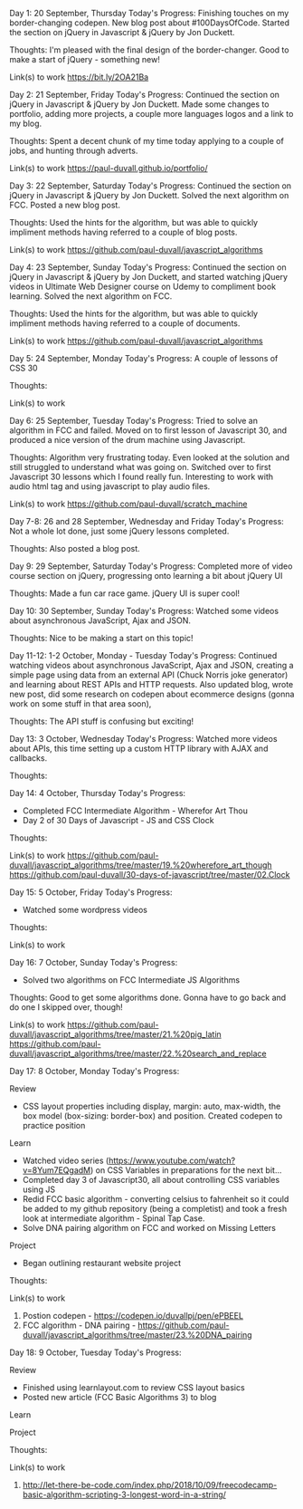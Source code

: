 Day 1: 20 September, Thursday
Today's Progress: Finishing touches on my border-changing codepen. New blog post about #100DaysOfCode. Started the section on jQuery in Javascript & jQuery by Jon Duckett.

Thoughts: I'm pleased with the final design of the border-changer. Good to make a start of jQuery - something new!

Link(s) to work
https://bit.ly/2OA21Ba 

Day 2: 21 September, Friday
Today's Progress: Continued the section on jQuery in Javascript & jQuery by Jon Duckett. Made some changes to portfolio, adding more projects, a couple more languages logos and a link to my blog.

Thoughts: Spent a decent chunk of my time today applying to a couple of jobs, and hunting through adverts.

Link(s) to work
https://paul-duvall.github.io/portfolio/

Day 3: 22 September, Saturday
Today's Progress: Continued the section on jQuery in Javascript & jQuery by Jon Duckett. Solved the next algorithm on FCC. Posted a new blog post.

Thoughts: Used the hints for the algorithm, but was able to quickly impliment methods having referred to a couple of blog posts.

Link(s) to work
https://github.com/paul-duvall/javascript_algorithms

Day 4: 23 September, Sunday
Today's Progress: Continued the section on jQuery in Javascript & jQuery by Jon Duckett, and started watching jQuery videos in Ultimate Web Designer course on Udemy to compliment book learning. Solved the next algorithm on FCC.

Thoughts: Used the hints for the algorithm, but was able to quickly impliment methods having referred to a couple of documents.

Link(s) to work
https://github.com/paul-duvall/javascript_algorithms

Day 5: 24 September, Monday
Today's Progress: A couple of lessons of CSS 30

Thoughts: 

Link(s) to work

Day 6: 25 September, Tuesday
Today's Progress: Tried to solve an algorithm in FCC and failed. Moved on to first lesson of Javascript 30, and produced a nice version of the drum machine using Javascript.

Thoughts: Algorithm very frustrating today. Even looked at the solution and still struggled to understand what was going on. Switched over to first Javascript 30 lessons which I found really fun. Interesting to work with audio html tag and using javascript to play audio files.

Link(s) to work
https://github.com/paul-duvall/scratch_machine

Day 7-8: 26 and 28 September, Wednesday and Friday
Today's Progress: Not a whole lot done, just some jQuery lessons completed.

Thoughts: Also posted a blog post.

Day 9: 29 September, Saturday
Today's Progress: Completed more of video course section on jQuery, progressing onto learning a bit about jQuery UI

Thoughts: Made a fun car race game. jQuery UI is super cool!

Day 10: 30 September, Sunday
Today's Progress: Watched some videos about asynchronous JavaScript, Ajax and JSON.

Thoughts: Nice to be making a start on this topic!

Day 11-12: 1-2 October, Monday - Tuesday
Today's Progress: Continued watching videos about asynchronous JavaScript, Ajax and JSON, creating a simple page using data from an external API (Chuck Norris joke generator) and learning about REST APIs and HTTP requests. Also updated blog, wrote new post, did some research on codepen about ecommerce designs (gonna work on some stuff in that area soon),

Thoughts: The API stuff is confusing but exciting! 

Day 13: 3 October, Wednesday
Today's Progress: Watched more videos about APIs, this time setting up a custom HTTP library with AJAX and callbacks.

Thoughts:

Day 14: 4 October, Thursday
Today's Progress: 
- Completed FCC Intermediate Algorithm - Wherefor Art Thou
- Day 2 of 30 Days of Javascript - JS and CSS Clock

Thoughts:

Link(s) to work
https://github.com/paul-duvall/javascript_algorithms/tree/master/19.%20wherefore_art_though
https://github.com/paul-duvall/30-days-of-javascript/tree/master/02.Clock

Day 15: 5 October, Friday
Today's Progress: 
- Watched some wordpress videos

Thoughts:

Link(s) to work

Day 16: 7 October, Sunday
Today's Progress: 
- Solved two algorithms on FCC Intermediate JS Algorithms

Thoughts: Good to get some algorithms done. Gonna have to go back and do one I skipped over, though!

Link(s) to work
https://github.com/paul-duvall/javascript_algorithms/tree/master/21.%20pig_latin
https://github.com/paul-duvall/javascript_algorithms/tree/master/22.%20search_and_replace


Day 17: 8 October, Monday
Today's Progress: 

Review 
- CSS layout properties including display, margin: auto, max-width, the box model (box-sizing: border-box) and position. Created codepen to practice position

Learn 
- Watched video series (https://www.youtube.com/watch?v=8Yum7EQgadM) on CSS Variables in preparations for the next bit...
- Completed day 3 of Javascript30, all about controlling CSS variables using JS
- Redid FCC basic algorithm - converting celsius to fahrenheit so it could be added to my github repository (being a completist) and took a fresh look at intermediate algorithm - Spinal Tap Case. 
- Solve DNA pairing algorithm on FCC and worked on Missing Letters

Project
- Began outlining restaurant website project

Thoughts:

Link(s) to work
1. Postion codepen - https://codepen.io/duvallpj/pen/ePBEEL
2. FCC algorithm - DNA pairing - https://github.com/paul-duvall/javascript_algorithms/tree/master/23.%20DNA_pairing


Day 18: 9 October, Tuesday
Today's Progress: 

Review 
- Finished using learnlayout.com to review CSS layout basics
- Posted new article (FCC Basic Algorithms 3) to blog

Learn 

Project

Thoughts:

Link(s) to work
1. http://let-there-be-code.com/index.php/2018/10/09/freecodecamp-basic-algorithm-scripting-3-longest-word-in-a-string/
